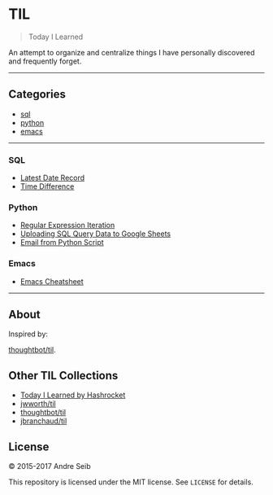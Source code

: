# TIL

> Today I Learned

An attempt to organize and centralize things I have personally discovered and frequently forget.


---

## Categories

* [sql](#sql)
* [python](#python)
* [emacs](#emacs)


---

### SQL

- [Latest Date Record](sql/latest-date-record.md)
- [Time Difference](sql/time-difference.md)

### Python

- [Regular Expression Iteration](python/regular-expression-match.md)
- [Uploading SQL Query Data to Google Sheets](python/uploading-MSSQL-data-to-Google-sheets.md)
- [Email from Python Script](python/email-from-python.md)

### Emacs

- [Emacs Cheatsheet](emacs/emacscheatsheet.md)

---

## About

Inspired by:

[thoughtbot/til](https://github.com/thoughtbot/til).

## Other TIL Collections

* [Today I Learned by Hashrocket](https://til.hashrocket.com)
* [jwworth/til](https://github.com/jwworth/til)
* [thoughtbot/til](https://github.com/thoughtbot/til)
* [jbranchaud/til](https://github.com/jbranchaud/til)

## License

&copy; 2015-2017 Andre Seib

This repository is licensed under the MIT license. See `LICENSE` for
details.
